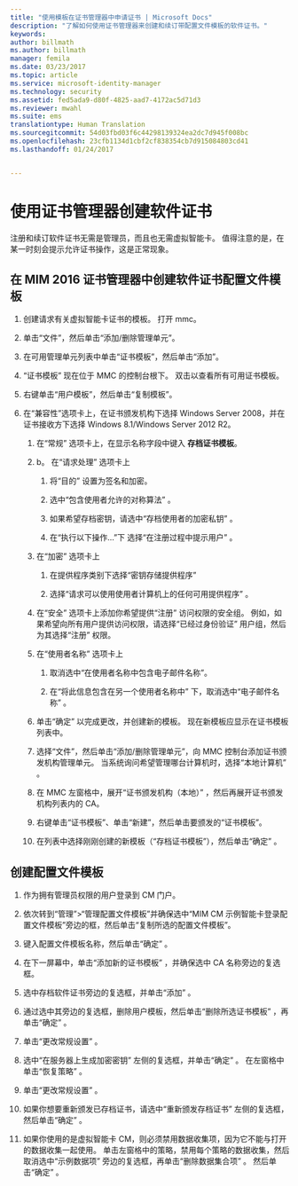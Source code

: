 ```yaml
---
title: "使用模板在证书管理器中申请证书 | Microsoft Docs"
description: "了解如何使用证书管理器来创建和续订带配置文件模板的软件证书。"
keywords: 
author: billmath
ms.author: billmath
manager: femila
ms.date: 03/23/2017
ms.topic: article
ms.service: microsoft-identity-manager
ms.technology: security
ms.assetid: fed5ada9-d80f-4825-aad7-4172ac5d71d3
ms.reviewer: mwahl
ms.suite: ems
translationtype: Human Translation
ms.sourcegitcommit: 54d03fbd03f6c44298139324ea2dc7d945f008bc
ms.openlocfilehash: 23cfb1134d1cbf2cf838354cb7d915084803cd41
ms.lasthandoff: 01/24/2017


---
```


# <a name="create-software-certificates-with-certificate-manager"></a>使用证书管理器创建软件证书
注册和续订软件证书无需是管理员，而且也无需虚拟智能卡。 值得注意的是，在某一时刻会提示允许证书操作，这是正常现象。

## <a name="create-a-software-certificate-profile-template-in-mim-2016-certificate-manager"></a>在 MIM 2016 证书管理器中创建软件证书配置文件模板

1.  创建请求有关虚拟智能卡证书的模板。 打开 mmc。

2.  单击“文件”，然后单击“添加/删除管理单元”。

3.  在可用管理单元列表中单击“证书模板”，然后单击“添加”。

4.  “证书模板” 现在位于 MMC 的控制台根下。 双击以查看所有可用证书模板。

5.  右键单击“用户模板”，然后单击“复制模板”。

6.  在“兼容性”选项卡上，在证书颁发机构下选择 Windows Server 2008，并在证书接收方下选择 Windows 8.1/Windows Server 2012 R2。

    1.  在“常规”  选项卡上，在显示名称字段中键入 **存档证书模板**。

    2.  b。    在“请求处理”  选项卡上

        1.  将“目的”  设置为签名和加密。

        2.  选中“包含使用者允许的对称算法” 。

        3.  如果希望存档密钥，请选中“存档使用者的加密私钥” 。

        4.  在“执行以下操作…”下 选择“在注册过程中提示用户” 。

    3.  在“加密”  选项卡上

        1.  在提供程序类别下选择“密钥存储提供程序” 

        2.  选择“请求可以使用使用者计算机上的任何可用提供程序” 。

    4.  在“安全”  选项卡上添加你希望提供“注册”  访问权限的安全组。 例如，如果希望向所有用户提供访问权限，请选择“已经过身份验证”  用户组，然后为其选择“注册”  权限。

    5.  在“使用者名称”  选项卡上

        1.  取消选中“在使用者名称中包含电子邮件名称”。

        2.  在“将此信息包含在另一个使用者名称中” 下，取消选中“电子邮件名称” 。

    6.  单击“确定”  以完成更改，并创建新的模板。 现在新模板应显示在证书模板列表中。

    7.  选择“文件”，然后单击“添加/删除管理单元”，向 MMC 控制台添加证书颁发机构管理单元。 当系统询问希望管理哪台计算机时，选择“本地计算机” 。

    8.  在 MMC 左窗格中，展开“证书颁发机构（本地）” ，然后再展开证书颁发机构列表内的 CA。

    9. 右键单击“证书模板”、单击“新建”，然后单击要颁发的“证书模板”。

    10. 在列表中选择刚刚创建的新模板（“存档证书模板”），然后单击“确定” 。

## <a name="create-the-profile-template"></a>创建配置文件模板

1.  作为拥有管理员权限的用户登录到 CM 门户。

2.  依次转到“管理”&gt;“管理配置文件模板”并确保选中“MIM CM 示例智能卡登录配置文件模板”旁边的框，然后单击“复制所选的配置文件模板”。

3.  键入配置文件模板名称，然后单击“确定” 。

4.  在下一屏幕中，单击“添加新的证书模板”  ，并确保选中 CA 名称旁边的复选框。

5.  选中存档软件证书旁边的复选框，并单击“添加” 。

6.  通过选中其旁边的复选框，删除用户模板，然后单击“删除所选证书模板”  ，再单击“确定” 。

7.  单击“更改常规设置” 。

8.  选中“在服务器上生成加密密钥”  左侧的复选框，并单击“确定” 。 在左窗格中单击“恢复策略” 。

9. 单击“更改常规设置” 。

10. 如果你想要重新颁发已存档证书，请选中“重新颁发存档证书”  左侧的复选框，然后单击“确定” 。

11. 如果你使用的是虚拟智能卡 CM，则必须禁用数据收集项，因为它不能与打开的数据收集一起使用。 单击左窗格中的策略，禁用每个策略的数据收集，然后取消选中“示例数据项”  旁边的复选框，再单击“删除数据集合项” 。 然后单击“确定” 。

